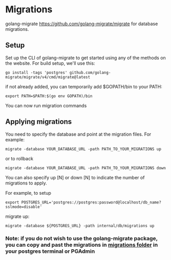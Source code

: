 # Migrations
golang-migrate https://github.com/golang-migrate/migrate for database migrations. 

## Setup
Set up the CLI of golang-migrate to get started using any of the methods on the website. For build setup, we'll use this:
```
go install -tags 'postgres' github.com/golang-migrate/migrate/v4/cmd/migrate@latest
```

if not already added, you can temporarily add $GOPATH/bin to your PATH:
```
export PATH=$PATH:$(go env GOPATH)/bin
```

You can now run migration commands

## Applying migrations
You need to specify the database and point at the migration files. For example:

```
migrate -database YOUR_DATABASE_URL -path PATH_TO_YOUR_MIGRATIONS up
```

or to rollback
```
migrate -database YOUR_DATABASE_URL -path PATH_TO_YOUR_MIGRATIONS down
```

You can also specify up [N] or down [N] to indicate the number of migrations to apply.

For example, to setup

```
export POSTGRES_URL='postgres://postgres:password@localhost/db_name?sslmode=disable'
```

migrate up:

```
migrate -database ${POSTGRES_URL} -path internal/db/migrations up
```

### Note: if you do not wish to use the golang-migrate package, you can copy and past the migrations in [migrations folder](../internal/database/migrations) in your postgres terminal or PGAdmin